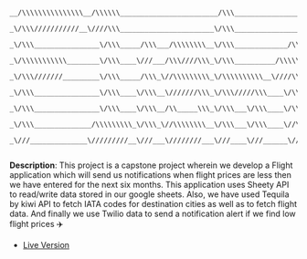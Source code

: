 ```text 


__/\\\\\\\\\\\\\\\__/\\\\\\________________________/\\\________________________________________/\\\\\\\\\__/\\\\\\___________________/\\\________        
 _\/\\\///////////__\////\\\_______________________\/\\\_____________________________________/\\\////////__\////\\\__________________\/\\\________       
  _\/\\\________________\/\\\_____/\\\___/\\\\\\\\__\/\\\_____________/\\\__________________/\\\/______________\/\\\__________________\/\\\________      
   _\/\\\\\\\\\\\________\/\\\____\///___/\\\////\\\_\/\\\__________/\\\\\\\\\\\____________/\\\________________\/\\\_____/\\\____/\\\_\/\\\________     
    _\/\\\///////_________\/\\\_____/\\\_\//\\\\\\\\\_\/\\\\\\\\\\__\////\\\////____________\/\\\________________\/\\\____\/\\\___\/\\\_\/\\\\\\\\\__    
     _\/\\\________________\/\\\____\/\\\__\///////\\\_\/\\\/////\\\____\/\\\________________\//\\\_______________\/\\\____\/\\\___\/\\\_\/\\\////\\\_   
      _\/\\\________________\/\\\____\/\\\__/\\_____\\\_\/\\\___\/\\\____\/\\\_/\\_____________\///\\\_____________\/\\\____\/\\\___\/\\\_\/\\\__\/\\\_  
       _\/\\\______________/\\\\\\\\\_\/\\\_\//\\\\\\\\__\/\\\___\/\\\____\//\\\\\________________\////\\\\\\\\\__/\\\\\\\\\_\//\\\\\\\\\__\/\\\\\\\\\__ 
        _\///______________\/////////__\///___\////////___\///____\///______\/////____________________\/////////__\/////////___\/////////___\/////////___


```

**Description**: This project is a capstone project wherein we develop a Flight application which will send us notifications when flight prices are less then we have entered for the next six months. This application uses Sheety API to read/write data stored in our google sheets. Also, we have used Tequila by kiwi API to fetch IATA codes for destination cities as well as to fetch flight data. And finally we use Twilio data to send a notification alert if we find low flight prices :airplane:

- [Live Version](https://replit.com/@MihirMore1/Flight-Club-I#main.py)
